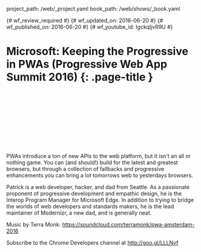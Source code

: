 project_path: /web/_project.yaml
book_path: /web/shows/_book.yaml

{# wf_review_required #}
{# wf_updated_on: 2016-06-20 #}
{# wf_published_on: 2016-06-20 #}
{# wf_youtube_id: IgckqIjvR9U #}

# Microsoft: Keeping the Progressive in PWAs (Progressive Web App Summit 2016) {: .page-title }


<div class="video-wrapper">
  <iframe class="devsite-embedded-youtube-video" data-video-id="IgckqIjvR9U"
          data-autohide="1" data-showinfo="0" frameborder="0" allowfullscreen>
  </iframe>
</div>


PWAs introduce a ton of new APIs to the web platform, but it isn't an all or nothing game. You can (and should!) build for the latest and greatest browsers, but through a collection of fallbacks and progressive enhancements you can bring a lot tomorrows web to yesterdays browsers.

Patrick is a web developer, hacker, and dad from Seattle. As a passionate proponent of progressive development and empathic design, he is the Interop Program Manager for Microsoft Edge. In addition to trying to bridge the worlds of web developers and standards makers, he is the lead maintainer of Modernizr, a new dad, and is generally neat.

Music by Terra Monk: https://soundcloud.com/terramonk/pwa-amsterdam-2016

Subscribe to the Chrome Developers channel at http://goo.gl/LLLNvf
